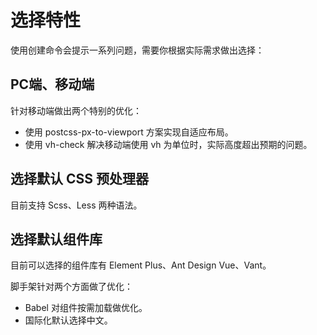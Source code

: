 # 选择特性

使用创建命令会提示一系列问题，需要你根据实际需求做出选择：

## PC端、移动端

针对移动端做出两个特别的优化：

- 使用 postcss-px-to-viewport 方案实现自适应布局。
- 使用 vh-check 解决移动端使用 vh 为单位时，实际高度超出预期的问题。

## 选择默认 CSS 预处理器

目前支持 Scss、Less 两种语法。

## 选择默认组件库

目前可以选择的组件库有 Element Plus、Ant Design Vue、Vant。

脚手架针对两个方面做了优化：

- Babel 对组件按需加载做优化。
- 国际化默认选择中文。
